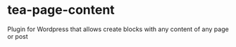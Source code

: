 # tea-page-content
Plugin for Wordpress that allows create blocks with any content of any page or post
